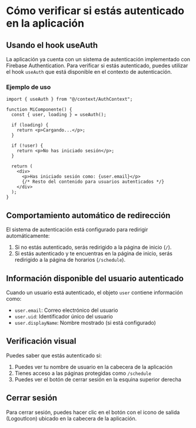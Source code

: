 # Cómo verificar si estás autenticado en la aplicación

## Usando el hook useAuth

La aplicación ya cuenta con un sistema de autenticación implementado con Firebase Authentication. Para verificar si estás autenticado, puedes utilizar el hook `useAuth` que está disponible en el contexto de autenticación.

### Ejemplo de uso

```tsx
import { useAuth } from "@/context/AuthContext";

function MiComponente() {
  const { user, loading } = useAuth();

  if (loading) {
    return <p>Cargando...</p>;
  }

  if (!user) {
    return <p>No has iniciado sesión</p>;
  }

  return (
    <div>
      <p>Has iniciado sesión como: {user.email}</p>
      {/* Resto del contenido para usuarios autenticados */}
    </div>
  );
}
```

## Comportamiento automático de redirección

El sistema de autenticación está configurado para redirigir automáticamente:

1. Si no estás autenticado, serás redirigido a la página de inicio (`/`).
2. Si estás autenticado y te encuentras en la página de inicio, serás redirigido a la página de horarios (`/schedule`).

## Información disponible del usuario autenticado

Cuando un usuario está autenticado, el objeto `user` contiene información como:

- `user.email`: Correo electrónico del usuario
- `user.uid`: Identificador único del usuario
- `user.displayName`: Nombre mostrado (si está configurado)

## Verificación visual

Puedes saber que estás autenticado si:

1. Puedes ver tu nombre de usuario en la cabecera de la aplicación
2. Tienes acceso a las páginas protegidas como `/schedule`
3. Puedes ver el botón de cerrar sesión en la esquina superior derecha

## Cerrar sesión

Para cerrar sesión, puedes hacer clic en el botón con el icono de salida (LogoutIcon) ubicado en la cabecera de la aplicación.
